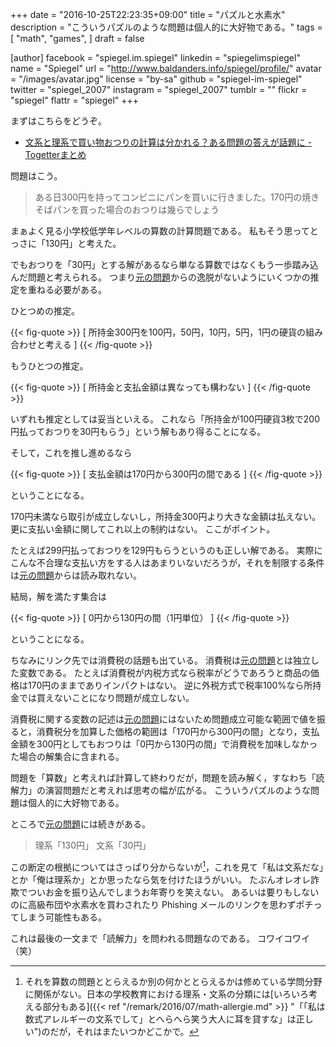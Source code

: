 +++
date = "2016-10-25T22:23:35+09:00"
title = "パズルと水素水"
description = "こういうパズルのような問題は個人的に大好物である。"
tags = [
  "math",
  "games",
]
draft = false

[author]
  facebook = "spiegel.im.spiegel"
  linkedin = "spiegelimspiegel"
  name = "Spiegel"
  url = "http://www.baldanders.info/spiegel/profile/"
  avatar = "/images/avatar.jpg"
  license = "by-sa"
  github = "spiegel-im-spiegel"
  twitter = "spiegel_2007"
  instagram = "spiegel_2007"
  tumblr = ""
  flickr = "spiegel"
  flattr = "spiegel"
+++

まずはこちらをどうぞ。

- [文系と理系で買い物おつりの計算は分かれる？ある問題の答えが話題に - Togetterまとめ](http://togetter.com/li/1040337)

問題はこう。

> ある日300円を持ってコンビニにパンを買いに行きました。170円の焼きそばパンを買った場合のおつりは幾らでしょう

まぁよく見る小学校低学年レベルの算数の計算問題である。
私もそう思ってとっさに「130円」と考えた。

でもおつりを「30円」とする解があるなら単なる算数ではなくもう一歩踏み込んだ問題と考えられる。
つまり[元の問題]からの逸脱がないようにいくつかの推定を重ねる必要がある。

ひとつめの推定。

{{< fig-quote >}}
\[
所持金300円を100円，50円，10円，5円，1円の硬貨の組み合わせと考える
\]
{{< /fig-quote >}}

もうひとつの推定。

{{< fig-quote >}}
\[
所持金と支払金額は異なっても構わない
\]
{{< /fig-quote >}}

いずれも推定としては妥当といえる。
これなら「所持金が100円硬貨3枚で200円払っておつりを30円もらう」という解もあり得ることになる。

そして，これを推し進めるなら

{{< fig-quote >}}
\[
支払金額は170円から300円の間である
\]
{{< /fig-quote >}}

ということになる。

170円未満なら取引が成立しないし，所持金300円より大きな金額は払えない。
更に支払い金額に関してこれ以上の制約はない。
ここがポイント。

たとえば299円払っておつりを129円もらうというのも正しい解である。
実際にこんな不合理な支払い方をする人はあまりいないだろうが，それを制限する条件は[元の問題]からは読み取れない。

結局，解を満たす集合は

{{< fig-quote >}}
\[
0円から130円の間（1円単位）
\]
{{< /fig-quote >}}

ということになる。

ちなみにリンク先では消費税の話題も出ている。
消費税は[元の問題]とは独立した変数である。
たとえば消費税が内税方式なら税率がどうであろうと商品の価格は170円のままでありインパクトはない。
逆に外税方式で税率100%なら所持金では買えないことになり問題が成立しない。

消費税に関する変数の記述は[元の問題]にはないため問題成立可能な範囲で値を振ると，消費税分を加算した価格の範囲は「170円から300円の間」となり，支払金額を300円としてもおつりは「0円から130円の間」で消費税を加味しなかった場合の解集合に含まれる。

問題を「算数」と考えれば計算して終わりだが，問題を読み解く，すなわち「読解力」の演習問題だと考えれば思考の幅が広がる。
こういうパズルのような問題は個人的に大好物である。

ところで[元の問題]には続きがある。

> 理系「130円」 文系「30円」

この断定の根拠についてはさっぱり分からないが[^a]，これを見て「私は文系だな」とか「俺は理系か」とか思ったなら気を付けたほうがいい。
たぶんオレオレ詐欺でついお金を振り込んでしまうお年寄りを笑えない。
あるいは要りもしないのに高級布団や水素水を買わされたり Phishing メールのリンクを思わずポチってしまう可能性もある。

[^a]: それを算数の問題ととらえるか別の何かととらえるかは修めている学問分野に関係がない。日本の学校教育における理系・文系の分類には[いろいろ考える部分もある]({{< ref "/remark/2016/07/math-allergie.md" >}} "「「私は数式アレルギーの文系でして」とへらへら笑う大人に耳を貸すな」は正しい")のだが，それはまたいつかどこかで。

これは最後の一文まで「読解力」を問われる問題なのである。
コワイコワイ（笑）

[元の問題]: https://twitter.com/7ibx/status/790145337042149376